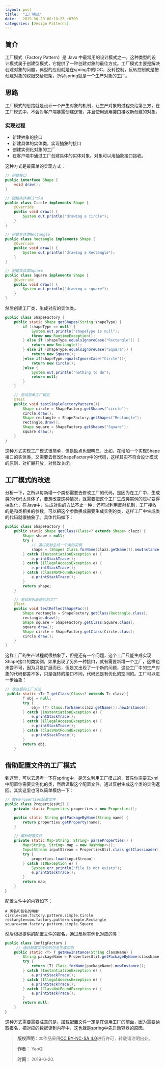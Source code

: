 ```yaml
---
layout: post
title:  "工厂模式"
date:   2019-06-20 00:18:23 +0700
categories: [Design Patterns]
---
```


## 简介

工厂模式（Factory Pattern）是 Java 中最常用的设计模式之一。这种类型的设计模式属于创建型模式，它提供了一种创建对象的最佳方式。工厂模式主要是解决创建对象的问题，典型的应用就是在spring中的IOC，反转控制，反转控制就是把创建对象的权限交给框架，所以spring就是一个生产对象的工厂。

## 思路

工厂模式的思路就是设计一个产生对象的机制，让生产对象的过程交给第三方，在工厂模式中，不会对客户端暴露创建逻辑，并且使用通用接口接收新创建的对象。

### 实现过程

* 新建抽象的接口
* 新建具体的实体类，实现抽象的接口
* 创建实例化对象的工厂
* 在客户端中通过工厂创建具体的实体对象，对象可以用抽象接口接收。

这种方式是最简单的实现方式：

```java
// 创建接口
public interface Shape {
    void draw();
}

// 创建实体类Circle
public class Circle implements Shape {
    @Override
    public void draw() {
        System.out.println("drawing a circle");
    }
}

// 创建实体类Rectangle
public class Rectangle implements Shape {
    @Override
    public void draw() {
        System.out.println("drawing a Rectangle");
    }
}

// 创建实体类Square 
public class Square implements Shape {
    @Override
    public void draw() {
        System.out.println("drawing a square");
    }
}
```

然后创建工厂类，生成对应的实体类。

```java
public class ShapeFactory {
    public static Shape getShapes(String shapeType) {
        if (shapeType == null) {
            System.out.println("shapeType is null");
            throw new RuntimeException();
        } else if (shapeType.equalsIgnoreCase("Rectangle")) {
            return new Rectangle();
        } else if (shapeType.equalsIgnoreCase("Square")) {
            return new Square();
        }else if(shapeType.equalsIgnoreCase("Circle")){
            return new Circle();
        }else {
            System.out.println("nothing to do");
            return null;
        }
    }

    // 测试简单工厂模式
    @Test
    public void testSimpleFactoryPattern(){
        Shape circle = ShapeFactory.getShapes("circle");
        circle.draw();
        Shape rectangle = ShapeFactory.getShapes("Rectangle");
        rectangle.draw();
        Shape square = ShapeFactory.getShapes("Square");
        square.draw();
    }
}
```

这种方式实现工厂模式很简单，但是缺点也很明显，比如，在增加一个实现Shape接口的实体类，又需要去修改ShapeFactory中的代码，这样其实不符合设计模式的原则，对扩展开放，对修改关闭。

## 工厂模式的改进

分析一下，之所以每新增一个类都需要去修改工厂的代码，是因为在工厂中，生成类的代码太具体了，要想改变这种情况，就需要把这个工厂生成类实例的过程变得抽象化，在Java中，生成对象的方法不止一种，还可以利用反射机制，工厂接收的是和类相关的参数，可以把这个参数换成需要生成实例的类，这样工厂中生成类的代码就很抽象了。具体代码如下：

```java
public class ShapeFactory {
    public static Shape getClass(Class<? extends Shape> clazz) {
        Shape shape = null;
        try {
            // 通过反射生成一个类的实例
            shape = (Shape) Class.forName(clazz.getName()).newInstance();
        } catch (InstantiationException e) {
            e.printStackTrace();
        } catch (IllegalAccessException e) {
            e.printStackTrace();
        } catch (ClassNotFoundException e) {
            e.printStackTrace();
        }
        return shape;
    }

    // 测试反射改进后的工厂
    @Test
    public void testReflectShapeFac(){
        Shape rectangle = ShapeFactory.getClass(Rectangle.class);
        rectangle.draw();
        Shape square = ShapeFactory.getClass(Square.class);
        square.draw();
        Shape circle = ShapeFactory.getClass(Circle.class);
        circle.draw();
    }
}
```

这样工厂的生产过程就很抽象了，但是还有一个问题，这个工厂只能生成实现Shape接口的类实例，如果出现了另外一种接口，就有需要新增一个工厂，这样也未尝不可，因为只是扩展而已，但是又出现了一个新的问题，这些工厂中的生产对象的代码都差不多，只是强转的接口不同，代码还是有优化的空间的。工厂可以进一步抽象：

```java
// 改进后的工厂方法
 public static <T> T getClass(Class<? extends T> clazz){
        T obj = null;
        try {
            obj= (T) Class.forName(clazz.getName()).newInstance();
        } catch (InstantiationException e) {
            e.printStackTrace();
        } catch (IllegalAccessException e) {
            e.printStackTrace();
        } catch (ClassNotFoundException e) {
            e.printStackTrace();
        }
        return obj;
    }
```

## 借助配置文件的工厂模式

到这里，可以去思考一下在spring中，是怎么利用工厂模式的，首先你需要去xml中配置你需要实例化的类，然后读取这个配置文件，通过反射生成这个类的实例返回。其实这里也可以简单模仿一下：

```java
// 解析Properties配置文件
public class PropertiesUtil {
    private static Properties properties = new Properties();

    public static String getPackageByName(String name) {
        return properties.getProperty(name);
    }
    
    // 解析配置文件
    private static Map<String, String> parseProperties() {
        Map<String, String> map = new HashMap<>();
        InputStream inputStream = PropertiesUtil.class.getClassLoader().getResourceAsStream("application.properties");
        try {
            properties.load(inputStream);
        } catch (IOException e) {
            System.err.println("file is not exists");
            e.printStackTrace();
        }
        return map;
    }
｝
```

配置文件中的内容如下：

```properties
# 类名和包名的映射
circle=com.factory.pattern.simple.Circle
rectangle=com.factory.pattern.simple.Rectangle
square=com.factory.pattern.simple.Square
```

然后根据提供的配置文件的报名，通过反射实例化对应的类：

```java
public class ConfigFactory {
     // 通过配置文件中的包名生成实例
    public static <T> T getNewInstance(String className) {
        String packageName = PropertiesUtil.getPackageByName(className);
        try {
            return (T) Class.forName(packageName).newInstance();
        } catch (InstantiationException e) {
            e.printStackTrace();
        } catch (IllegalAccessException e) {
            e.printStackTrace();
        } catch (ClassNotFoundException e) {
            e.printStackTrace();
        }
        return null;
    }
｝
```

这种方式需要需要注意的是，加载配置文件一定是在调用工厂的前面，因为需要读取报名，把对应的数据读到内存中，这也就是spring中先启动容器的原因。

>**版权声明**：本作品采用<a rel="license" href="http://creativecommons.org/licenses/by-nc-sa/4.0/">[CC BY-NC-SA 4.0](https://creativecommons.org/licenses/by-nc-sa/4.0/)进行许可，转载请注明出处。 
>
>**作者**： YaoQi.
>
>**时间**： 2019-6-20.
